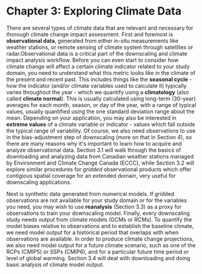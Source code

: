 # Chapter 3: Exploring Climate Data

There are several types of climate data that are relevant and necessary for thorough climate change impact assessment. First and foremost is **observational data**, generated from either in-situ measurements like weather stations, or remote sensing of climate system through satellites or radar.Observational data is a critical part of the downscaling and climate impact analysis workflow. Before you can even start to consider how climate change will affect a certain climate indicator related to your study domain, you need to understand what this metric looks like in the climate of the present and recent past. This includes things like the **seasonal cycle** - how the indicator (and/or climate variables used to calculate it) typically varies throughout the year -  which we quantify using a **climatology** (also called **climate normal**). This is usually calculated using long-term (30-year) averages for each month, season, or day of the year, with a range of typical values, usually quantified using the one standard deviation range about the mean. Depending on your application, you may also be interested in **extreme values** of a climate variable or indicator - values which fall outside the typical range of variability. Of course, we also need observations to use in the bias-adjustment step of downscaling (more on that in Section 4), so there are many reasons why it's important to learn how to acquire and analyze observational data. Section 3.1 will walk through the basics of downloading and analyzing data from Canadian weather stations managed by Environment and Climate Change Canada (ECCC), while Section 3.2 will explore similar procedures for *gridded* observational products which offer contigious spatial coverage for an extended domain, very useful for downscaling applications.

Next is synthetic data generated from numerical models. If gridded observations are not available for your study domain or for the variables you need, you may wish to use **reanalysis** (Section 3.3) as a proxy for observations to train your downscaling model. Finally, every downscaling study needs output from climate models (GCMs or RCMs). To quantify the model biases relative to observations and to establish the baseline climate, we need model output for a historical period that overlaps with when observations are available. In order to produce climate change projections, we also need model output for a future climate scenario, such as one of the RCPs (CMIP5) or SSPs (CMIP6), and for a particular future time period or level of global warming. Section 3.4 will deal with downloading and doing basic analysis of climate model output.